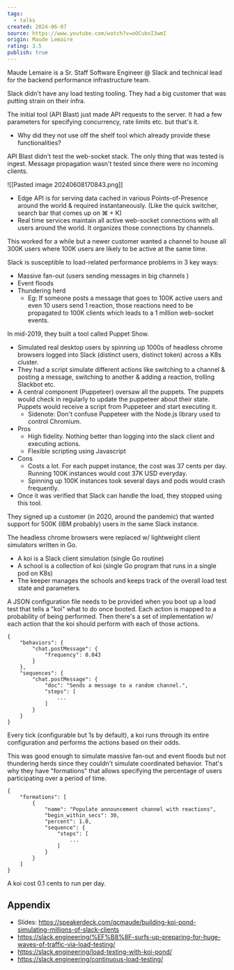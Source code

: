 ```yaml
---
tags:
  - talks
created: 2024-06-07
source: https://www.youtube.com/watch?v=oOCubxI3wmI
origin: Maude Lemaire
rating: 3.5
publish: true
---
```

Maude Lemaire is a Sr. Staff Software Engineer @ Slack and technical lead for the backend performance infrastructure team.

Slack didn't have any load testing tooling. They had a big customer that was putting strain on their infra.

The initial tool (API Blast) just made API requests to the server. It had a few parameters for specifying concurrency, rate limits etc. but that's it.
- Why did they not use off the shelf tool which already provide these functionalities?

API Blast didn't test the web-socket stack. The only thing that was tested is ingest. Message propagation wasn't tested since there were no incoming clients.

![[Pasted image 20240608170843.png]]

- Edge API is for serving data cached in various Points-of-Presence around the world & required instantaneously. (Like the quick switcher, search bar that comes up on  ⌘ + K)
- Real time services maintain all active web-socket connections with all users around the world. It organizes those connections by channels.

This worked for a while but a newer customer wanted a channel to house all 300K users where 100K users are likely to be active at the same time.

Slack is susceptible to load-related performance problems in 3 key ways:
- Massive fan-out (users sending messages in big channels )
- Event floods
- Thundering herd
	- Eg: If someone posts a message that goes to 100K active users and even 10 users send 1 reaction, those reactions need to be propagated to 100K clients which leads to a 1 million web-socket events.

In mid-2019, they built a tool called Puppet Show.
- Simulated real desktop users by spinning up 1000s of headless chrome browsers logged into Slack (distinct users, distinct token) across a K8s cluster.
- They had a script simulate different actions like switching to a channel & posting a message, switching to another & adding a reaction, trolling Slackbot etc.
- A central component (Puppeteer) oversaw all the puppets. The puppets would check in regularly to update the puppeteer about their state. Puppets would receive a script from Puppeteer and start executing it.
	- Sidenote: Don't confuse Puppeteer with the Node.js library used to control Chromium.
- Pros
	- High fidelity. Nothing better than logging into the slack client and executing actions.
	- Flexible scripting using Javascript
- Cons
	- Costs a lot. For each puppet instance, the cost was 37 cents per day. Running 100K instances would cost 37K USD everyday.
	- Spinning up 100K instances took several days and pods would crash frequently.
- Once it was verified that Slack can handle the load, they stopped using this tool.

They signed up a customer (in 2020, around the pandemic) that wanted support for 500K (IBM probably) users in the same Slack instance. 

The headless chrome browsers were replaced w/ lightweight client simulators written in Go.
- A koi is a Slack client simulation (single Go routine)
- A school is a collection of koi (single Go program that runs in a single pod on K8s)
- The keeper manages the schools and keeps track of the overall load test state and parameters. 

A JSON configuration file needs to be provided when you boot up a load test that tells a "koi" what to do once booted.
Each action is mapped to a probability of being performed. Then there's a set of implementation w/ each action that the koi should perform with each of those actions.
```
{
    "behaviors": {
        "chat.postMessage": {
            "frequency": 0.043
        }
    },
    "sequences": {
        "chat.postMessage": {
            "doc": "Sends a message to a random channel.",
            "steps": [
                ...
            ]
        }
    }
}
```

Every tick (configurable but 1s by default), a koi runs through its entire configuration and performs the actions based on their odds.

This was good enough to simulate massive fan-out and event floods but not thundering herds since they couldn't simulate coordinated behavior. That's why they have "formations" that allows specifying the percentage of users participating over a period of time.  
```
{
    "formations": [
        {
            "name": "Populate announcement channel with reactions",
            "begin_within_secs": 30,
            "percent": 1.0,
            "sequence": {
                "steps": [
                    ...
                ]
            }
        }
    ]
}
```

A koi cost 0.1 cents to run per day.
## Appendix
- Slides: https://speakerdeck.com/qcmaude/building-koi-pond-simulating-millions-of-slack-clients
- https://slack.engineering/%EF%B8%8F-surfs-up-preparing-for-huge-waves-of-traffic-via-load-testing/
- https://slack.engineering/load-testing-with-koi-pond/
- https://slack.engineering/continuous-load-testing/
